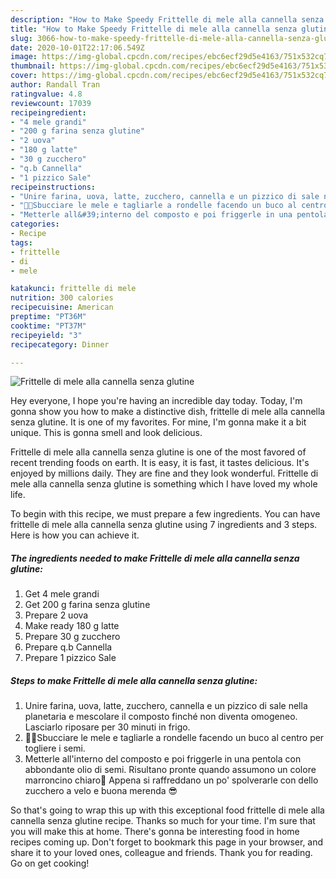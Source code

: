 ```yaml
---
description: "How to Make Speedy Frittelle di mele alla cannella senza glutine"
title: "How to Make Speedy Frittelle di mele alla cannella senza glutine"
slug: 3066-how-to-make-speedy-frittelle-di-mele-alla-cannella-senza-glutine
date: 2020-10-01T22:17:06.549Z
image: https://img-global.cpcdn.com/recipes/ebc6ecf29d5e4163/751x532cq70/frittelle-di-mele-alla-cannella-senza-glutine-recipe-main-photo.jpg
thumbnail: https://img-global.cpcdn.com/recipes/ebc6ecf29d5e4163/751x532cq70/frittelle-di-mele-alla-cannella-senza-glutine-recipe-main-photo.jpg
cover: https://img-global.cpcdn.com/recipes/ebc6ecf29d5e4163/751x532cq70/frittelle-di-mele-alla-cannella-senza-glutine-recipe-main-photo.jpg
author: Randall Tran
ratingvalue: 4.8
reviewcount: 17039
recipeingredient:
- "4 mele grandi"
- "200 g farina senza glutine"
- "2 uova"
- "180 g latte"
- "30 g zucchero"
- "q.b Cannella"
- "1 pizzico Sale"
recipeinstructions:
- "Unire farina, uova, latte, zucchero, cannella e un pizzico di sale nella planetaria e mescolare il composto finché non diventa omogeneo. Lasciarlo riposare per 30 minuti in frigo."
- "🍎🍏Sbucciare le mele e tagliarle a rondelle facendo un buco al centro per togliere i semi."
- "Metterle all&#39;interno del composto e poi friggerle in una pentola con abbondante olio di semi. Risultano pronte quando assumono un colore marroncino chiaro🥯 Appena si raffreddano un po&#39; spolverarle con dello zucchero a velo e buona merenda 😎"
categories:
- Recipe
tags:
- frittelle
- di
- mele

katakunci: frittelle di mele 
nutrition: 300 calories
recipecuisine: American
preptime: "PT36M"
cooktime: "PT37M"
recipeyield: "3"
recipecategory: Dinner

---
```



![Frittelle di mele alla cannella senza glutine](https://img-global.cpcdn.com/recipes/ebc6ecf29d5e4163/751x532cq70/frittelle-di-mele-alla-cannella-senza-glutine-recipe-main-photo.jpg)

Hey everyone, I hope you're having an incredible day today. Today, I'm gonna show you how to make a distinctive dish, frittelle di mele alla cannella senza glutine. It is one of my favorites. For mine, I'm gonna make it a bit unique. This is gonna smell and look delicious.



Frittelle di mele alla cannella senza glutine is one of the most favored of recent trending foods on earth. It is easy, it is fast, it tastes delicious. It's enjoyed by millions daily. They are fine and they look wonderful. Frittelle di mele alla cannella senza glutine is something which I have loved my whole life.


To begin with this recipe, we must prepare a few ingredients. You can have frittelle di mele alla cannella senza glutine using 7 ingredients and 3 steps. Here is how you can achieve it.

<!--inarticleads1-->

##### The ingredients needed to make Frittelle di mele alla cannella senza glutine:

1. Get 4 mele grandi
1. Get 200 g farina senza glutine
1. Prepare 2 uova
1. Make ready 180 g latte
1. Prepare 30 g zucchero
1. Prepare q.b Cannella
1. Prepare 1 pizzico Sale




<!--inarticleads2-->

##### Steps to make Frittelle di mele alla cannella senza glutine:

1. Unire farina, uova, latte, zucchero, cannella e un pizzico di sale nella planetaria e mescolare il composto finché non diventa omogeneo. Lasciarlo riposare per 30 minuti in frigo.
1. 🍎🍏Sbucciare le mele e tagliarle a rondelle facendo un buco al centro per togliere i semi.
1. Metterle all&#39;interno del composto e poi friggerle in una pentola con abbondante olio di semi. Risultano pronte quando assumono un colore marroncino chiaro🥯 Appena si raffreddano un po&#39; spolverarle con dello zucchero a velo e buona merenda 😎




So that's going to wrap this up with this exceptional food frittelle di mele alla cannella senza glutine recipe. Thanks so much for your time. I'm sure that you will make this at home. There's gonna be interesting food in home recipes coming up. Don't forget to bookmark this page in your browser, and share it to your loved ones, colleague and friends. Thank you for reading. Go on get cooking!
